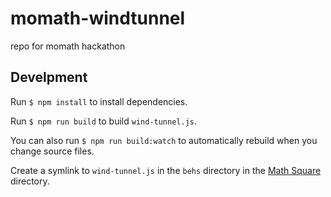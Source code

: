 # momath-windtunnel
repo for momath hackathon

## Develpment

Run `$ npm install` to install dependencies.

Run `$ npm run build` to build `wind-tunnel.js`.

You can also run `$ npm run build:watch` to automatically rebuild when you
change source files.

Create a symlink to `wind-tunnel.js` in the `behs` directory in the [Math
Square](https://github.com/momath/math-square) directory.
